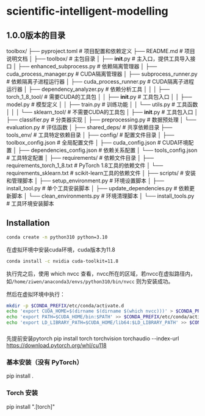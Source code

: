 # scientific-intelligent-modelling

## 1.0.0版本的目录
toolbox/
├── pyproject.toml                    # 项目配置和依赖定义
├── README.md                         # 项目说明文档
│
├── toolbox/                          # 主包目录
│   ├── __init__.py                   # 主入口，提供工具导入接口
│   ├── enhanced_subprocess.py        # 依赖隔离管理器
│   ├── cuda_process_manager.py       # CUDA隔离管理器
│   ├── subprocess_runner.py          # 依赖隔离子进程运行器
│   ├── cuda_process_runner.py        # CUDA隔离子进程运行器
│   ├── dependency_analyzer.py        # 依赖分析工具
│   │
│   ├── torch_1_8_tool/               # 需要CUDA的工具包
│   │   ├── __init__.py               # 工具包入口
│   │   ├── model.py                  # 模型定义
│   │   ├── train.py                  # 训练功能
│   │   └── utils.py                  # 工具函数
│   │
│   └── sklearn_tool/                 # 不需要CUDA的工具包
│       ├── __init__.py               # 工具包入口
│       ├── classifier.py             # 分类器实现
│       ├── preprocessing.py          # 数据预处理
│       └── evaluation.py             # 评估函数
│
├── shared_deps/                      # 共享依赖目录
├── tools_env/                        # 工具特定依赖目录
│
├── config/                           # 配置文件目录
│   ├── toolbox_config.json           # 全局配置文件
│   ├── cuda_config.json              # CUDA环境配置
│   ├── dependencies_config.json      # 依赖关系配置
│   └── tools_config.json             # 工具特定配置
│
├── requirements/                     # 依赖文件目录
│   ├── requirements_torch_1_8.txt    # PyTorch 1.8工具的依赖文件
│   └── requirements_sklearn.txt      # scikit-learn工具的依赖文件
│
├── scripts/                          # 安装和管理脚本
│   ├── setup_environment.py          # 环境设置脚本
│   ├── install_tool.py               # 单个工具安装脚本
│   ├── update_dependencies.py        # 依赖更新脚本
│   └── clean_environments.py         # 环境清理脚本
│
└── install_tools.py                  # 工具环境安装脚本

## Installation

``` bash
conda create -n python310 python=3.10
```

在虚拟环境中安装cuda环境，cuda版本为11.8
``` bash
conda install -c nvidia cuda-toolkit=11.8 
```

执行完之后，使用
which nvcc
查看，nvcc所在的区域，若nvcc在虚拟路径内，如`/home/ziwen/anaconda3/envs/python310/bin/nvcc` 则为安装成功。

然后在虚拟环境中执行：
``` bash
mkdir -p $CONDA_PREFIX/etc/conda/activate.d
echo 'export CUDA_HOME=$(dirname $(dirname $(which nvcc)))' > $CONDA_PREFIX/etc/conda/activate.d/env_vars.sh
echo 'export PATH=$CUDA_HOME/bin:$PATH' >> $CONDA_PREFIX/etc/conda/activate.d/env_vars.sh
echo 'export LD_LIBRARY_PATH=$CUDA_HOME/lib64:$LD_LIBRARY_PATH' >> $CONDA_PREFIX/etc/conda/activate.d/env_vars.sh
```
### 
先提前安装pytorch
pip install torch torchvision torchaudio --index-url https://download.pytorch.org/whl/cu118

### 基本安装（没有 PyTorch）
pip install .

### Torch 安装
pip install ".[torch]"